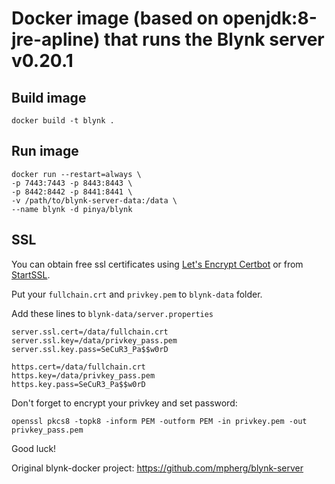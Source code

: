 # Docker image (based on openjdk:8-jre-apline) that runs the Blynk server v0.20.1

## Build image

```
docker build -t blynk .
```
## Run image

```
docker run --restart=always \
-p 7443:7443 -p 8443:8443 \
-p 8442:8442 -p 8441:8441 \
-v /path/to/blynk-server-data:/data \
--name blynk -d pinya/blynk
```

## SSL

You can obtain free ssl certificates using [Let's Encrypt Certbot](https://certbot.eff.org/) or from [StartSSL](https://www.startssl.com/).

Put your `fullchain.crt` and `privkey.pem` to `blynk-data` folder.

Add these lines to `blynk-data/server.properties`
```
server.ssl.cert=/data/fullchain.crt
server.ssl.key=/data/privkey_pass.pem
server.ssl.key.pass=SeCuR3_Pa$$w0rD

https.cert=/data/fullchain.crt
https.key=/data/privkey_pass.pem
https.key.pass=SeCuR3_Pa$$w0rD
```
Don't forget to encrypt your privkey and set password:

```
openssl pkcs8 -topk8 -inform PEM -outform PEM -in privkey.pem -out privkey_pass.pem
```

Good luck!

Original blynk-docker project: https://github.com/mpherg/blynk-server
